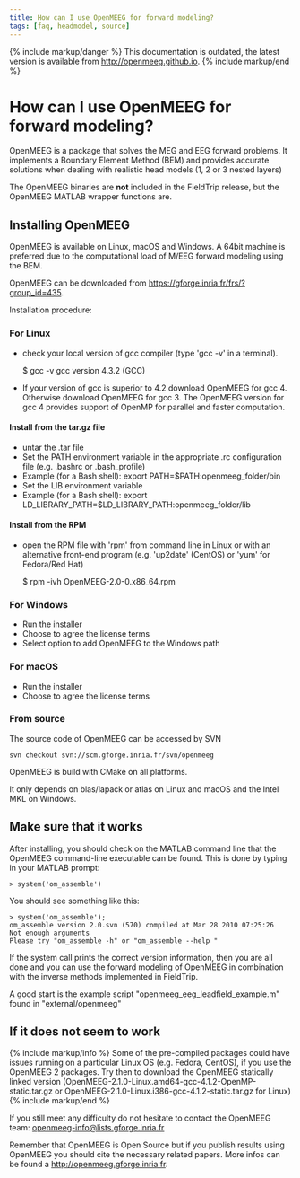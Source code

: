 ```yaml
---
title: How can I use OpenMEEG for forward modeling?
tags: [faq, headmodel, source]
---
```


{% include markup/danger %}
This documentation is outdated, the latest version is available from <http://openmeeg.github.io>.
{% include markup/end %}

# How can I use OpenMEEG for forward modeling?

OpenMEEG is a package that solves the MEG and EEG forward problems.
It implements a Boundary Element Method (BEM) and provides accurate solutions
when dealing with realistic head models (1, 2 or 3 nested layers)

The OpenMEEG binaries are **not** included in the FieldTrip release, but the OpenMEEG MATLAB wrapper functions are.

## Installing OpenMEEG

OpenMEEG is available on Linux, macOS and Windows.
A 64bit machine is preferred due to the computational load of M/EEG forward modeling using the BEM.

OpenMEEG can be downloaded from <https://gforge.inria.fr/frs/?group_id=435>.

Installation procedure:

### For Linux

- check your local version of gcc compiler (type 'gcc -v' in a terminal).

  \$ gcc -v
  gcc version 4.3.2 (GCC)

- If your version of gcc is superior to 4.2 download OpenMEEG for gcc 4. Otherwise download OpenMEEG for gcc 3. The OpenMEEG version for gcc 4 provides support of OpenMP for parallel and faster computation.

#### Install from the tar.gz file

- untar the .tar file
- Set the PATH environment variable in the appropriate .rc configuration file (e.g. .bashrc or .bash_profile)
- Example (for a Bash shell): export PATH=\$PATH:openmeeg_folder/bin
- Set the LIB environment variable
- Example (for a Bash shell): export LD_LIBRARY_PATH=\$LD_LIBRARY_PATH:openmeeg_folder/lib

#### Install from the RPM

- open the RPM file with 'rpm' from command line in Linux or with an alternative front-end program (e.g. 'up2date' (CentOS) or 'yum' for Fedora/Red Hat)

  \$ rpm -ivh OpenMEEG-2.0-0.x86_64.rpm

### For Windows

- Run the installer
- Choose to agree the license terms
- Select option to add OpenMEEG to the Windows path

### For macOS

- Run the installer
- Choose to agree the license terms

### From source

The source code of OpenMEEG can be accessed by SVN

    svn checkout svn://scm.gforge.inria.fr/svn/openmeeg

OpenMEEG is build with CMake on all platforms.

It only depends on blas/lapack or atlas on Linux and macOS and the Intel MKL on Windows.

## Make sure that it works

After installing, you should check on the MATLAB command line that the OpenMEEG command-line executable can be found. This is done by typing in your MATLAB prompt:

    > system('om_assemble')

You should see something like this:

    > system('om_assemble');
    om_assemble version 2.0.svn (570) compiled at Mar 28 2010 07:25:26
    Not enough arguments
    Please try "om_assemble -h" or "om_assemble --help "

If the system call prints the correct version information, then you are all done and you can use the forward modeling of OpenMEEG in combination with the inverse methods implemented in FieldTrip.

A good start is the example script "openmeeg_eeg_leadfield_example.m" found in "external/openmeeg"

## If it does not seem to work

{% include markup/info %}
Some of the pre-compiled packages could have issues running on a particular Linux OS (e.g. Fedora, CentOS), if you use the OpenMEEG 2 packages. Try then to download the OpenMEEG statically linked version (OpenMEEG-2.1.0-Linux.amd64-gcc-4.1.2-OpenMP-static.tar.gz or OpenMEEG-2.1.0-Linux.i386-gcc-4.1.2-static.tar.gz for Linux)
{% include markup/end %}

If you still meet any difficulty do not hesitate to contact the OpenMEEG team: openmeeg-info@lists.gforge.inria.fr

Remember that OpenMEEG is Open Source but if you publish results using OpenMEEG you should cite the necessary related papers. More infos can be found a <http://openmeeg.gforge.inria.fr>.
